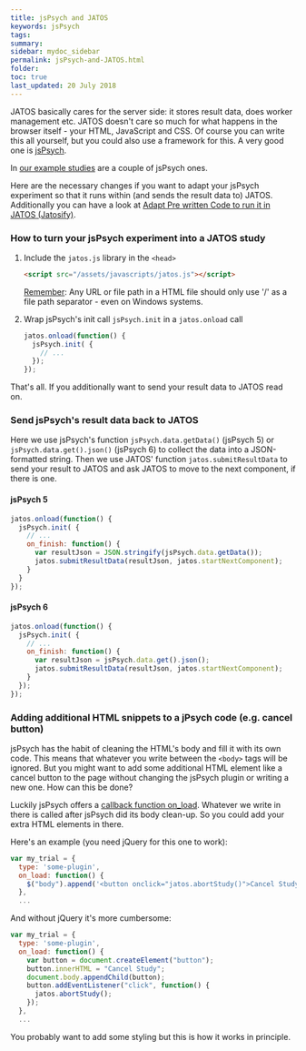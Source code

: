 ```yaml
---
title: jsPsych and JATOS
keywords: jsPsych
tags:
summary:
sidebar: mydoc_sidebar
permalink: jsPsych-and-JATOS.html
folder:
toc: true
last_updated: 20 July 2018
---
```


JATOS basically cares for the server side: it stores result data, does worker management etc. JATOS doesn't care so much for what happens in the browser itself - your HTML, JavaScript and CSS. Of course you can write this all yourself, but you could also use a framework for this. A very good one is [jsPsych](http://www.jspsych.org/).

In [our example studies](Example-Studies.html) are a couple of jsPsych ones.

Here are the necessary changes if you want to adapt your jsPsych experiment so that it runs within (and sends the result data to) JATOS. Additionally you can have a look at [Adapt Pre written Code to run it in JATOS (Jatosify)](Adapt-Pre-written-Code-to-run-it-in-JATOS.html).

### How to turn your jsPsych experiment into a JATOS study

1. Include the `jatos.js` library in the `<head>`

   ~~~ html
   <script src="/assets/javascripts/jatos.js"></script>
   ~~~ 
   
   [Remember](Troubleshooting.html#a-file-library-image--included-in-the-html-fails-to-load): Any URL or file path in a HTML file should only use '/' as a file path separator - even on Windows systems. 

1. Wrap jsPsych's init call `jsPsych.init` in a `jatos.onload` call

   ~~~ javascript
   jatos.onload(function() {
     jsPsych.init( {
       // ...
     });
   });
   ~~~
   
That's all. If you additionally want to send your result data to JATOS read on.

### Send jsPsych's result data back to JATOS

Here we use jsPsych's function `jsPsych.data.getData()` (jsPsych 5) or `jsPsych.data.get().json()` (jsPsych 6) to collect the data into a JSON-formatted string. Then we use JATOS' function `jatos.submitResultData` to send your result to JATOS and ask JATOS to move to the next component, if there is one.

#### jsPsych 5

~~~ javascript
jatos.onload(function() {
  jsPsych.init( {
    // ...
    on_finish: function() {
      var resultJson = JSON.stringify(jsPsych.data.getData());
      jatos.submitResultData(resultJson, jatos.startNextComponent);
    }
  }
});
~~~

#### jsPsych 6

~~~ javascript
jatos.onload(function() {
  jsPsych.init( {
    // ...
    on_finish: function() {
      var resultJson = jsPsych.data.get().json();
      jatos.submitResultData(resultJson, jatos.startNextComponent);
    }
  });
});
~~~ 

### Adding additional HTML snippets to a jPsych code (e.g. cancel button) 

jsPsych has the habit of cleaning the HTML's body and fill it with its own code. This means that whatever you write between the `<body>` tags will be ignored. But you might want to add some additional HTML element like a cancel button to the page without changing the jsPsych plugin or writing a new one. How can this be done?

Luckily jsPsych offers a [callback function on_load](https://www.jspsych.org/overview/callbacks/#on_load). Whatever we write in there is called after jsPsych did its body clean-up. So you could add your extra HTML elements in there.

Here's an example (you need jQuery for this one to work):
~~~ javascript
var my_trial = {
  type: 'some-plugin',
  on_load: function() {
    $("body").append('<button onclick="jatos.abortStudy()">Cancel Study</button>');
  },
  ...
~~~

And without jQuery it's more cumbersome:
~~~javascript
var my_trial = {
  type: 'some-plugin',
  on_load: function() {
    var button = document.createElement("button");
    button.innerHTML = "Cancel Study";
    document.body.appendChild(button);
    button.addEventListener("click", function() {
      jatos.abortStudy();
    });
  },
  ...
~~~

You probably want to add some styling but this is how it works in principle.  
